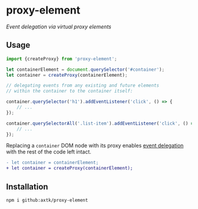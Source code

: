 # proxy-element

*Event delegation via virtual proxy elements*

## Usage

```js
import {createProxy} from 'proxy-element';

let containerElement = document.querySelector('#container');
let container = createProxy(containerElement);

// delegating events from any existing and future elements
// within the container to the container itself:

container.querySelector('h1').addEventListener('click', () => {
    // ...
});

container.querySelectorAll('.list-item').addEventListener('click', () => {
    // ...
});
```

Replacing a `container` DOM node with its proxy enables [event delegation](https://developer.mozilla.org/en-US/docs/Learn/JavaScript/Building_blocks/Events#Event_delegation) with the rest of the code left intact.

```diff
- let container = containerElement;
+ let container = createProxy(containerElement);
```

## Installation

```
npm i github:axtk/proxy-element
```
